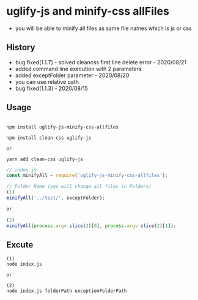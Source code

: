 # uglify-js and minify-css allFiles

-   you will be able to minify all files as same file names which is js or css

## History

-   bug fixed(1.1.7) - solved cleancss first line delete error - 2020/08/21
-   added command line execution with 2 parameters
-   added exceptFolder parameter - 2020/08/20
-   you can use relative path
-   bug fixed(1.1.3) - 2020/08/15

## Usage

```

npm install uglify-js-minify-css-allfiles

npm install clean-css uglify-js

or

yarn add clean-css uglify-js
```

```javascript
// index.js
const minifyAll = require('uglify-js-minify-css-allfiles');

// Folder Name (you will change all files in Folders)
(1)
minifyAll('../test/', exceptFolder);

or

(2)
minifyAll(process.argv.slice(2)[0], process.argv.slice(2)[1]);
```

## Excute

```
(1)
node index.js

or

(2)
node index.js folderPath exceptionFolderPath
```
